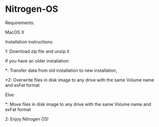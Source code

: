 # Nitrogen-OS
Requirements:

MacOS X 

Installation instructions:

1: Download zip file and unzip it

If you have an older installation:

*: Transfer data from old installation to new installation,

*2: Overwrite files in disk image to any drive with the same Volume name and exFat format

Else:

*: Move files in disk image to any drive with the same Volume name and exFat format

2: Enjoy Nitrogen OS!
